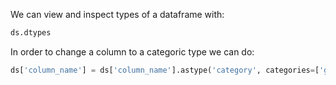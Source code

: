
We can view and inspect types of a dataframe with:

```python
ds.dtypes
```

In order to change a column to a categoric type we can do:

```python
ds['column_name'] = ds['column_name'].astype('category', categories=['good', 'very good', 'excellent'])
```

